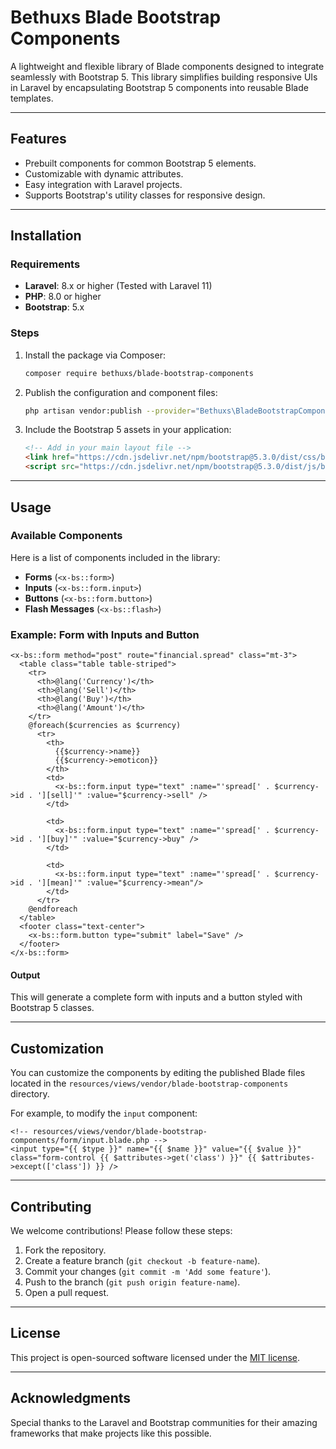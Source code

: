 # Bethuxs Blade Bootstrap Components

A lightweight and flexible library of Blade components designed to integrate seamlessly with Bootstrap 5. This library simplifies building responsive UIs in Laravel by encapsulating Bootstrap 5 components into reusable Blade templates.

---

## Features

- Prebuilt components for common Bootstrap 5 elements.
- Customizable with dynamic attributes.
- Easy integration with Laravel projects.
- Supports Bootstrap's utility classes for responsive design.

---

## Installation

### Requirements

- **Laravel**: 8.x or higher (Tested with Laravel 11)
- **PHP**: 8.0 or higher
- **Bootstrap**: 5.x

### Steps

1. Install the package via Composer:

   ```bash
   composer require bethuxs/blade-bootstrap-components
   ```

2. Publish the configuration and component files:

   ```bash
   php artisan vendor:publish --provider="Bethuxs\BladeBootstrapComponents\BladeBootstrapComponentsServiceProvider"
   ```

3. Include the Bootstrap 5 assets in your application:

   ```html
   <!-- Add in your main layout file -->
   <link href="https://cdn.jsdelivr.net/npm/bootstrap@5.3.0/dist/css/bootstrap.min.css" rel="stylesheet">
   <script src="https://cdn.jsdelivr.net/npm/bootstrap@5.3.0/dist/js/bootstrap.bundle.min.js"></script>
   ```

---

## Usage

### Available Components

Here is a list of components included in the library:

- **Forms** (`<x-bs::form>`)
- **Inputs** (`<x-bs::form.input>`)
- **Buttons** (`<x-bs::form.button>`)
- **Flash Messages** (`<x-bs::flash>`)

### Example: Form with Inputs and Button

```blade
<x-bs::form method="post" route="financial.spread" class="mt-3">
  <table class="table table-striped">
    <tr>
      <th>@lang('Currency')</th>
      <th>@lang('Sell')</th>
      <th>@lang('Buy')</th>
      <th>@lang('Amount')</th>
    </tr>
    @foreach($currencies as $currency)
      <tr>
        <th>
          {{$currency->name}}
          {{$currency->emoticon}}
        </th>
        <td>
          <x-bs::form.input type="text" :name="'spread[' . $currency->id . '][sell]'" :value="$currency->sell" />
        </td>

        <td>
          <x-bs::form.input type="text" :name="'spread[' . $currency->id . '][buy]'" :value="$currency->buy" />
        </td>

        <td>
          <x-bs::form.input type="text" :name="'spread[' . $currency->id . '][mean]'" :value="$currency->mean"/>
        </td>
      </tr>
    @endforeach
  </table>
  <footer class="text-center">
    <x-bs::form.button type="submit" label="Save" />
  </footer>
</x-bs::form>
```

#### Output

This will generate a complete form with inputs and a button styled with Bootstrap 5 classes.

---

## Customization

You can customize the components by editing the published Blade files located in the `resources/views/vendor/blade-bootstrap-components` directory.

For example, to modify the `input` component:

```blade
<!-- resources/views/vendor/blade-bootstrap-components/form/input.blade.php -->
<input type="{{ $type }}" name="{{ $name }}" value="{{ $value }}" class="form-control {{ $attributes->get('class') }}" {{ $attributes->except(['class']) }} />
```

---

## Contributing

We welcome contributions! Please follow these steps:

1. Fork the repository.
2. Create a feature branch (`git checkout -b feature-name`).
3. Commit your changes (`git commit -m 'Add some feature'`).
4. Push to the branch (`git push origin feature-name`).
5. Open a pull request.

---

## License

This project is open-sourced software licensed under the [MIT license](LICENSE.md).

---

## Acknowledgments

Special thanks to the Laravel and Bootstrap communities for their amazing frameworks that make projects like this possible.
